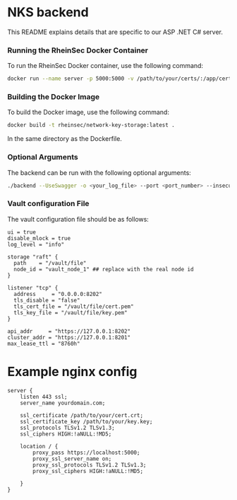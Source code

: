 # NKS backend 
This README explains details that are specific to our ASP .NET C# server.

### Running the RheinSec Docker Container

To run the RheinSec Docker container, use the following command:

```bash
docker run --name server -p 5000:5000 -v /path/to/your/certs/:/app/certs -v /path/to/your/config/nksconfig.json:/app/nksconfig.json rheinsec/network-key-storage:latest <your arguments>
```

### Building the Docker Image

To build the Docker image, use the following command:

```bash
docker build -t rheinsec/network-key-storage:latest .
```

In the same directory as the Dockerfile.

### Optional Arguments

The backend can be run with the following optional arguments:

```bash
./backend --UseSwagger -o <your_log_file> --port <port_number> --insecure -http
```

### Vault configuration File

The vault configuration file should be as follows:

```hcl
ui = true
disable_mlock = true
log_level = "info"

storage "raft" {
  path    = "/vault/file"
  node_id = "vault_node_1" ## replace with the real node id
}

listener "tcp" {
  address     = "0.0.0.0:8202"
  tls_disable = "false"
  tls_cert_file = "/vault/file/cert.pem"
  tls_key_file = "/vault/file/key.pem"
}

api_addr     = "https://127.0.0.1:8202"
cluster_addr = "https://127.0.0.1:8201"
max_lease_ttl = "8760h"
```

# Example nginx config  
```
server {
    listen 443 ssl;
    server_name yourdomain.com;

    ssl_certificate /path/to/your/cert.crt;
    ssl_certificate_key /path/to/your/key.key;
    ssl_protocols TLSv1.2 TLSv1.3;
    ssl_ciphers HIGH:!aNULL:!MD5;

    location / {
        proxy_pass https://localhost:5000;
        proxy_ssl_server_name on;
        proxy_ssl_protocols TLSv1.2 TLSv1.3;
        proxy_ssl_ciphers HIGH:!aNULL:!MD5;
        
    }
}
```